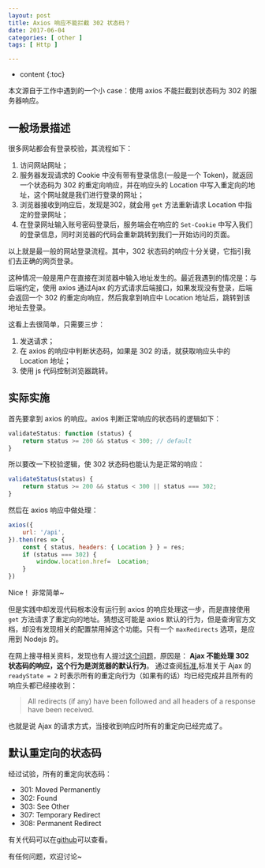 ```yaml
---
layout: post
title: Axios 响应不能拦截 302 状态码？
date: 2017-06-04
categories: [ other ]
tags: [ Http ]

---
```


* content
{:toc}

本文源自于工作中遇到的一个小 case：使用 axios 不能拦截到状态码为 302 的服务器响应。
<!-- more -->

## 一般场景描述
很多网站都会有登录校验，其流程如下：
1. 访问网站网址；
2. 服务器发现请求的 Cookie 中没有带有登录信息(一般是一个 Token)，就返回一个状态码为 302 的重定向响应，并在响应头的 Location 中写入重定向的地址，这个网址就是我们进行登录的网址；
3. 浏览器接收到响应后，发现是302，就会用 `get` 方法重新请求 Location 中指定的登录网址；
4. 在登录网址输入账号密码登录后，服务端会在响应的 `Set-Cookie` 中写入我们的登录信息，同时浏览器的代码会重新跳转到我们一开始访问的页面。

以上就是最一般的网站登录流程。其中，302 状态码的响应十分关键，它指引我们去正确的网页登录。

这种情况一般是用户在直接在浏览器中输入地址发生的。最近我遇到的情况是：与后端约定，使用 axios 通过Ajax 的方式请求后端接口，如果发现没有登录，后端会返回一个 302 的重定向响应，然后我拿到响应中 Location 地址后，跳转到该地址去登录。

这看上去很简单，只需要三步：
1. 发送请求；
2. 在 axios 的响应中判断状态码，如果是 302 的话，就获取响应头中的 Location 地址；
3. 使用 js 代码控制浏览器跳转。

## 实际实施
首先要拿到 axios 的响应。axios 判断正常响应的状态码的逻辑如下：
```js
validateStatus: function (status) {
    return status >= 200 && status < 300; // default
}
```

所以要改一下校验逻辑，使 302 状态码也能认为是正常的响应：
```js
validateStatus(status) {
    return status >= 200 && status < 300 || status === 302;
}
```

然后在 axios 响应中做处理：
```js
axios({
    url: '/api',
}).then(res => {
    const { status, headers: { Location } } = res;
    if (status === 302) {
        window.location.href=  Location;
    }
})
```
Nice！ 非常简单~

但是实践中却发现代码根本没有运行到 axios 的响应处理这一步，而是直接使用 `get` 方法请求了重定向的地址。猜想这可能是 axios 默认的行为，但是查询官方文档，却没有发现相关的配置禁用掉这个功能。只有一个 `maxRedirects` 选项，是应用到 Nodejs 的。

在网上搜寻相关资料，发现也有人提过[这个问题](https://stackoverflow.com/questions/54500755/response-undefined-for-302-status-axios)，原因是：
**Ajax 不能处理 302 状态码的响应，这个行为是浏览器的默认行为**。
通过查阅[标准](https://xhr.spec.whatwg.org/#states),标准关于 Ajax 的 `readyState = 2` 时表示所有的重定向行为（如果有的话）均已经完成并且所有的响应头都已经接收到：
> All redirects (if any) have been followed and all headers of a response have been received.

也就是说 Ajax 的请求方式，当接收到响应时所有的重定向已经完成了。

## 默认重定向的状态码
经过试验，所有的重定向状态码：
- 301: Moved Permanently
- 302: Found
- 303: See Other
- 307: Temporary Redirect
- 308: Permanent Redirect

有关代码可以在[github](https://github.com/zhuqingguang/playground/tree/master/ajax-process-302)可以查看。

有任何问题，欢迎讨论~
